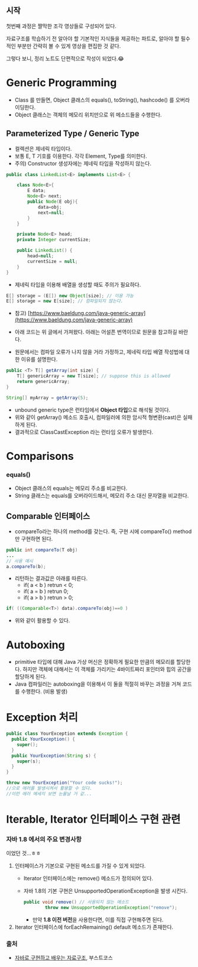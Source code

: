 ## 시작
첫번째 과정은 짤막한 조각 영상들로 구성되어 있다.

자료구조를 학습하기 전 알아야 할 기본적인 지식들을 제공하는 파트로, 알아야 할 필수적인 부분만 간략히 볼 수 있게 영상을 편집한 것 같다.

그렇다 보니, 정리 노트도 단편적으로 작성이 되었다.😂

# Generic Programming

- Class 를 만들면, Object 클래스의 equals(), toString(), hashcode() 를 오버라이딩한다.
- Object 클래스는 객체의 메모리 위치만으로 위 메소드들을 수행한다.

## Parameterized Type / Generic Type

- 컬렉션은 제네릭 타입이다.
- 보통 E, T 기호를 이용한다. 각각 Element, Type를 의미한다.
- 주의) Constructor 생성자에는 제네릭 타입을 작성하지 않는다.

```java
public class LinkedList<E> implements List<E> {

    class Node<E>{
        E data;
        Node<E> next;
        public Node(E obj){
            data=obj;
            next=null;
        }
    }

    private Node<E> head;
    private Integer currentSize;

    public LinkedList() {
        head=null;
        currentSize = null;
    }
}
```

- 제네릭 타입을 이용해 배열을 생성할 때도 주의가 필요하다.

```java
E[] storage = (E[]) new Object[size]; // 이용 가능
E[] storage = new E[size]; // 컴파일되지 않는다.
```

- 참고) [https://www.baeldung.com/java-generic-array](https://www.baeldung.com/java-generic-array)

- 아래 코드는 위 글에서 가져왔다. 아래는 어설픈 번역이므로 원문을 참고하길 바란다.
- 원문에서는 컴파일 오류가 나지 않을 거라 가정하고, 제네릭 타입 배열 작성법에 대한 이유를 설명한다.

```java
public <T> T[] getArray(int size) {
    T[] genericArray = new T[size]; // suppose this is allowed
    return genericArray;
}

String[] myArray = getArray(5);
```

- unbound generic type은 런타임에서 **Object 타입**으로 해석될 것이다.
- 위와 같이 getArray() 메소드 호출시, 컴파일러에 의한 암시적 형변환(cast)은 실패하게 된다.
- 결과적으로 ClassCastException 라는 런타임 오류가 발생한다.

# Comparisons

### equals()

- Object 클래스의 equals는 메모리 주소를 비교한다.
- String 클래스는 equals를 오버라이드해서, 메모리 주소 대신 문자열을 비교한다.

## Comparable<T> 인터페이스

- compareTo라는 하나의 method를 갖는다. 즉, 구현 시에 compareTo() method만 구현하면 된다.

```java
public int compareTo(T obj)
...
// 사용 예시
a.compareTo(b);
```

- 리턴하는 결과값은 아래를 따른다.
    - if( a < b ) retrun < 0;
    - if( a = b ) retrun 0;
    - if( a > b ) retrun > 0;

```java
if( ((Comparable<T>) data).compareTo(obj)==0 )
```

- 위와 같이 활용할 수 있다.

# Autoboxing

- primitive 타입에 대해 Java 가상 머신은 정확하게 필요한 만큼의 메모리를 할당한다. 하지만 객체에 대해서는 이 객체를 가리키는 4바이트짜리 포인터와 힙의 공간을 할당하게 된다.
- Java 컴파일러는 autoboxing을 이용해서 이 둘을 적절히 바꾸는 과정을 거쳐 코드를 수행한다. (비용 발생)

# Exception 처리

```java
public class YourException extends Exception {
  public YourException() {
    super();
  }
  public YourException(String s) {
    super(s);
  }
}

throw new YourException("Your code sucks!");
//으로 에러를 발생시켜서 활용할 수 있다.
//이런 에러 메세지 보면 눈물날 거 같...
```

# Iterable, Iterator 인터페이스 구현 관련

### 자바 1.8 에서의 주요 변경사항

이었던 것...ㅎㅎ

1. 인터페이스가 기본으로 구현된 메소드를 가질 수 있게 되었다.
    - Iterator 인터페이스에는 remove() 메소드가 정의되어 있다.
    - 자바 1.8의 기본 구현은 UnsupportedOperationException을 발생 시킨다.
        
        ```java
        public void remove() // 사용되지 않는 메소드
        		throw new UnsupportedOperationException("remove");
        ```
        
        - 만약 **1.8 이전 버전**을 사용한다면, 이를 직접 구현해주면 된다.
2. Iterator 인터페이스에 forEachRemaining() default 메소드가 존재한다.

### 출처
- [자바로 구현하고 배우는 자료구조](https://www.boostcourse.org/cs204), 부스트코스
